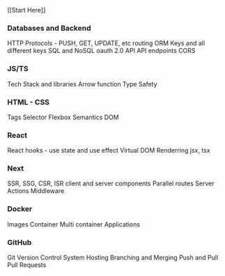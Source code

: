 
[[Start Here]]
### Databases and Backend
HTTP Protocols - PUSH, GET, UPDATE, etc
routing
ORM
Keys and all different keys
SQL and NoSQL
oauth 2.0
API
API endpoints
CORS

### JS/TS
Tech Stack and libraries
Arrow function
Type Safety
### HTML - CSS
Tags
Selector
Flexbox
Semantics
DOM
### React
React hooks - use state and use effect
Virtual DOM
Renderring
jsx, tsx
### Next
SSR, SSG, CSR, ISR
client and server components
Parallel routes
Server Actions
Middleware
### Docker
Images
Container
Multi container Applications
### GitHub
Git
Version Control System
Hosting
Branching and Merging
Push and Pull
Pull Requests
